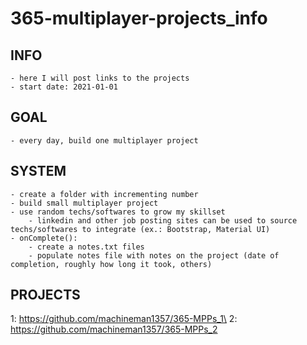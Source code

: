 # 365-multiplayer-projects_info

## INFO
    - here I will post links to the projects
    - start date: 2021-01-01

## GOAL
    - every day, build one multiplayer project

## SYSTEM
    - create a folder with incrementing number
    - build small multiplayer project
    - use random techs/softwares to grow my skillset
        - linkedin and other job posting sites can be used to source techs/softwares to integrate (ex.: Bootstrap, Material UI)
    - onComplete():
        - create a notes.txt files
        - populate notes file with notes on the project (date of completion, roughly how long it took, others)

## PROJECTS
1: https://github.com/machineman1357/365-MPPs_1\
2: https://github.com/machineman1357/365-MPPs_2
